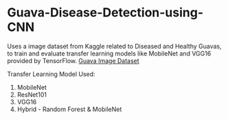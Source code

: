 # Guava-Disease-Detection-using-CNN
Uses a image dataset from Kaggle related to Diseased and Healthy Guavas, to train and evaluate transfer learning models like MobileNet and VGG16 provided by TensorFlow.
[Guava Image Dataset](https://www.kaggle.com/datasets/asadullahgalib/guava-disease-dataset/data)

Transfer Learning Model Used:
1. MobileNet
2. ResNet101
3. VGG16
4. Hybrid - Random Forest & MobileNet
